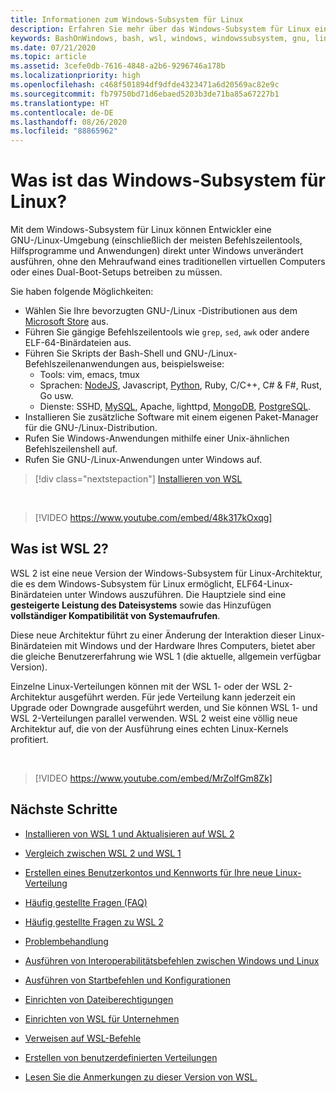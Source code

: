 ```yaml
---
title: Informationen zum Windows-Subsystem für Linux
description: Erfahren Sie mehr über das Windows-Subsystem für Linux einschließlich der verschiedenen Versionen und Einsatzmöglichkeiten.
keywords: BashOnWindows, bash, wsl, windows, windowssubsystem, gnu, linux
ms.date: 07/21/2020
ms.topic: article
ms.assetid: 3cefe0db-7616-4848-a2b6-9296746a178b
ms.localizationpriority: high
ms.openlocfilehash: c468f501894df9dfde4323471a6d20569ac82e9c
ms.sourcegitcommit: fb79750bd71d6ebaed5203b3de71ba85a67227b1
ms.translationtype: HT
ms.contentlocale: de-DE
ms.lasthandoff: 08/26/2020
ms.locfileid: "88865962"
---
```

# <a name="what-is-the-windows-subsystem-for-linux"></a>Was ist das Windows-Subsystem für Linux?

Mit dem Windows-Subsystem für Linux können Entwickler eine GNU-/Linux-Umgebung (einschließlich der meisten Befehlszeilentools, Hilfsprogramme und Anwendungen) direkt unter Windows unverändert ausführen, ohne den Mehraufwand eines traditionellen virtuellen Computers oder eines Dual-Boot-Setups betreiben zu müssen.

Sie haben folgende Möglichkeiten:

* Wählen Sie Ihre bevorzugten GNU-/Linux -Distributionen aus dem [Microsoft Store](https://aka.ms/wslstore) aus.
* Führen Sie gängige Befehlszeilentools wie `grep`, `sed`, `awk` oder andere ELF-64-Binärdateien aus.
* Führen Sie Skripts der Bash-Shell und GNU-/Linux-Befehlszeilenanwendungen aus, beispielsweise:  
    * Tools: vim, emacs, tmux
    * Sprachen: [NodeJS](https://docs.microsoft.com/windows/nodejs/setup-on-wsl2), Javascript, [Python](https://docs.microsoft.com/windows/python/web-frameworks), Ruby, C/C++, C# & F#, Rust, Go usw.
    * Dienste: SSHD, [MySQL](./tutorials/wsl-database.md), Apache, lighttpd, [MongoDB](./tutorials/wsl-database.md), [PostgreSQL](./tutorials/wsl-database.md).
* Installieren Sie zusätzliche Software mit einem eigenen Paket-Manager für die GNU-/Linux-Distribution.
* Rufen Sie Windows-Anwendungen mithilfe einer Unix-ähnlichen Befehlszeilenshell auf.
* Rufen Sie GNU-/Linux-Anwendungen unter Windows auf.

> [!div class="nextstepaction"]
> [Installieren von WSL](install-win10.md)

<br>

> [!VIDEO https://www.youtube.com/embed/48k317kOxqg]

## <a name="what-is-wsl-2"></a>Was ist WSL 2?

WSL 2 ist eine neue Version der Windows-Subsystem für Linux-Architektur, die es dem Windows-Subsystem für Linux ermöglicht, ELF64-Linux-Binärdateien unter Windows auszuführen. Die Hauptziele sind eine **gesteigerte Leistung des Dateisystems** sowie das Hinzufügen **vollständiger Kompatibilität von Systemaufrufen**.

Diese neue Architektur führt zu einer Änderung der Interaktion dieser Linux-Binärdateien mit Windows und der Hardware Ihres Computers, bietet aber die gleiche Benutzererfahrung wie WSL 1 (die aktuelle, allgemein verfügbar Version).

Einzelne Linux-Verteilungen können mit der WSL 1- oder der WSL 2-Architektur ausgeführt werden. Für jede Verteilung kann jederzeit ein Upgrade oder Downgrade ausgeführt werden, und Sie können WSL 1- und WSL 2-Verteilungen parallel verwenden. WSL 2 weist eine völlig neue Architektur auf, die von der Ausführung eines echten Linux-Kernels profitiert.

<br>

> [!VIDEO https://www.youtube.com/embed/MrZolfGm8Zk]

## <a name="next-steps"></a>Nächste Schritte

* [Installieren von WSL 1 und Aktualisieren auf WSL 2](./install-win10.md)

* [Vergleich zwischen WSL 2 und WSL 1](./compare-versions.md)

* [Erstellen eines Benutzerkontos und Kennworts für Ihre neue Linux-Verteilung](./user-support.md)

* [Häufig gestellte Fragen (FAQ)](./faq.md)

* [Häufig gestellte Fragen zu WSL 2](./wsl2-faq.md)

* [Problembehandlung](./troubleshooting.md)

* [Ausführen von Interoperabilitätsbefehlen zwischen Windows und Linux](./interop.md)

* [Ausführen von Startbefehlen und Konfigurationen](./wsl-config.md)

* [Einrichten von Dateiberechtigungen](./file-permissions.md)

* [Einrichten von WSL für Unternehmen](./enterprise.md)

* [Verweisen auf WSL-Befehle](./reference.md)

* [Erstellen von benutzerdefinierten Verteilungen](./build-custom-distro.md)

* [Lesen Sie die Anmerkungen zu dieser Version von WSL.](./release-notes.md)
